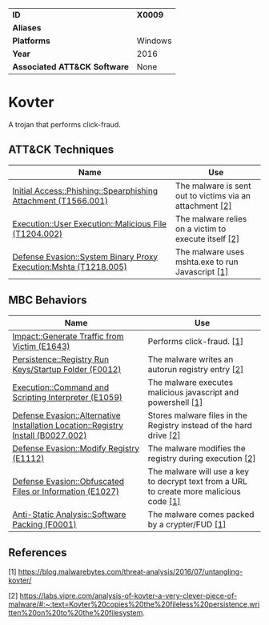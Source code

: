 |||
|---|---|
|**ID**|**X0009**|
|**Aliases**||
|**Platforms**|Windows|
|**Year**|2016|
|**Associated ATT&CK Software**|None|


Kovter
======
A trojan that performs click-fraud.


ATT&CK Techniques
-----------------
|Name|Use|
|---|---|
|[Initial Access::Phishing::Spearphishing Attachment (T1566.001)](https://attack.mitre.org/techniques/T1566/001/)|The malware is sent out to victims via an attachment [[2]](#2)|
|[Execution::User Execution::Malicious File (T1204.002)](https://attack.mitre.org/techniques/T1204/002/)|The malware relies on a victim to execute itself [[2]](#2)|
|[Defense Evasion::System Binary Proxy Execution:Mshta (T1218.005)](https://attack.mitre.org/techniques/T1218/005/)|	The malware uses mshta.exe to run Javascript [[1]](#1)|

MBC Behaviors
---------
|Name|Use|
|---|---|
|[Impact::Generate Traffic from Victim (E1643)](../impact/generate-traffic-from-victim.md)|Performs click-fraud. [[1]](#1)|
|[Persistence::Registry Run Keys/Startup Folder (F0012)](../persistence/registry-run-keys-startup-folder.md)|The malware writes an autorun registry entry [[2]](#2)|
|[Execution::Command and Scripting Interpreter (E1059)](../execution/command-and-scripting-interpreter.md)|The malware executes malicious javascript and powershell [[1]](#1)|
|[Defense Evasion::Alternative Installation Location::Registry Install (B0027.002)](../defense-evasion/alternative-installation-location.md)|Stores malware files in the Registry instead of the hard drive [[2]](#2)|
|[Defense Evasion::Modify Registry (E1112)](../defense-evasion/modify-registry.md)|The malware modifies the registry during execution [[2]](#2)|
|[Defense Evasion::Obfuscated Files or Information (E1027)](../defense-evasion/obfuscated-files-or-information.md)|The malware will use a key to decrypt text from a URL to create more malicious code [[1]](#1)|
|[Anti-Static Analysis::Software Packing (F0001)](../anti-static-analysis/software-packing.md)|The malware comes packed by a crypter/FUD [[1]](#1)|

References
----------
<a name="1">[1]</a> https://blog.malwarebytes.com/threat-analysis/2016/07/untangling-kovter/

<a name="2">[2]</a> https://labs.vipre.com/analysis-of-kovter-a-very-clever-piece-of-malware/#:~:text=Kovter%20copies%20the%20fileless%20persistence,written%20on%20to%20the%20filesystem.
